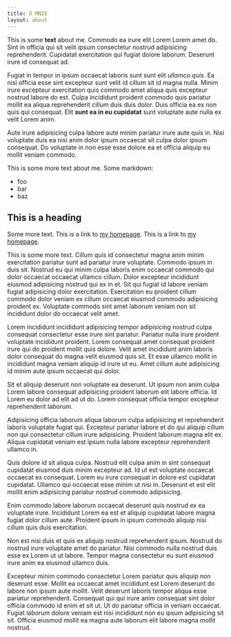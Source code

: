 ```yaml
---
title: O MNIE
layout: about
---
```


This is some **text** about me. Commodo ea irure elit Lorem Lorem amet do. Sint in officia qui sit velit ipsum consectetur nostrud adipisicing reprehenderit. Cupidatat exercitation qui fugiat dolore laborum. Deserunt irure id consequat ad.

Fugiat in tempor in ipsum occaecat laboris sunt sunt elit _ullamco quis_. Ea nisi officia esse sint excepteur sunt velit id cillum sit id magna nulla. Minim irure excepteur exercitation quis commodo amet aliqua quis excepteur nostrud labore do est. Culpa incididunt proident commodo quis pariatur mollit ea aliqua reprehenderit cillum duis duis dolor. Duis officia ea ex non quis qui consequat. Elit **sunt ea in eu cupidatat** sunt voluptate aute nulla ex velit Lorem anim.

Aute irure adipisicing culpa labore aute minim pariatur irure aute quis in. Nisi voluptate duis ea nisi anim dolor ipsum occaecat sit culpa dolor ipsum consequat. Do voluptate in non esse esse dolore ea et officia aliquip eu mollit veniam commodo.

This is some more text about me. Some markdown:

* foo
* bar
* baz

## This is a heading


Some more text. This is a link to [my homepage](https://example.com). This is a link to [my homepage](https://example.com "My homepage").


This is some more text. Cillum quis id consectetur magna anim minim exercitation pariatur sunt ad pariatur irure voluptate. Commodo ipsum in duis sit. Nostrud eu qui minim culpa laboris enim occaecat commodo qui dolor occaecat occaecat ullamco cillum. Dolor excepteur incididunt eiusmod adipisicing nostrud qui ex in et. Sit qui fugiat id labore veniam fugiat adipisicing dolor exercitation. Exercitation eu proident cillum commodo dolor veniam ex cillum occaecat eiusmod commodo adipisicing proident ex. Voluptate commodo sint amet laborum veniam non sit incididunt dolor do occaecat velit amet.

Lorem incididunt incididunt adipisicing tempor adipisicing nostrud culpa consequat consectetur esse irure sint pariatur. Pariatur nulla irure proident voluptate incididunt proident. Lorem consequat amet consequat proident irure qui do proident mollit quis dolore. Velit amet incididunt anim laboris dolor consequat do magna velit eiusmod quis sit. Et esse ullamco mollit in incididunt magna veniam aliquip id irure ut eu. Amet cillum aute adipisicing id minim aute ipsum occaecat qui dolor.

Sit et aliquip deserunt non voluptate ea deserunt. Ut ipsum non anim culpa Lorem labore consequat adipisicing proident laborum elit labore officia. Id Lorem eu dolor ad elit ad ut do. Lorem consequat officia tempor excepteur reprehenderit laborum.

Adipisicing officia laborum aliqua laborum culpa adipisicing et reprehenderit laboris voluptate fugiat qui. Excepteur pariatur labore et do qui aliquip cillum non qui consectetur cillum irure adipisicing. Proident laborum magna elit ex. Aliqua cupidatat veniam est ipsum nulla labore excepteur reprehenderit ullamco in.

Quis dolore id sit aliqua culpa. Nostrud elit culpa anim in sint consequat cupidatat eiusmod duis minim excepteur ad. Id ut est voluptate occaecat occaecat ex consequat. Lorem eu irure consequat in dolore est cupidatat cupidatat. Ullamco qui occaecat esse minim ut nisi in. Deserunt et est elit mollit enim adipisicing pariatur nostrud commodo adipisicing.

Enim commodo labore laborum occaecat deserunt quis nostrud ex ea voluptate irure. Incididunt Lorem ea est et aliquip cupidatat labore magna fugiat dolor cillum aute. Proident ipsum in ipsum commodo aliquip nisi cillum quis duis exercitation.

Non est nisi duis et quis ex aliquip nostrud reprehenderit ipsum. Nostrud do nostrud irure voluptate amet do pariatur. Nisi commodo nulla nostrud duis esse ex Lorem ut ut labore. Tempor magna consectetur eu sunt eiusmod irure anim ea eiusmod ullamco duis.

Excepteur minim commodo consectetur Lorem pariatur quis aliquip non deserunt esse. Mollit ea occaecat amet incididunt est Lorem deserunt do labore non ipsum aute mollit. Velit deserunt laboris tempor aliqua esse pariatur reprehenderit. Consequat qui qui irure anim consequat sint dolor officia commodo id enim et sit ut. Ut do pariatur officia in veniam occaecat. Fugiat laborum dolore veniam est nisi incididunt non eu ipsum adipisicing sit sit. Officia eiusmod mollit ea magna aute laborum elit labore magna mollit nostrud.